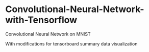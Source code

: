 # Convolutional-Neural-Network-with-Tensorflow
Convolutional Neural Network on MNIST

With modifications for tensorboard summary data visualization
